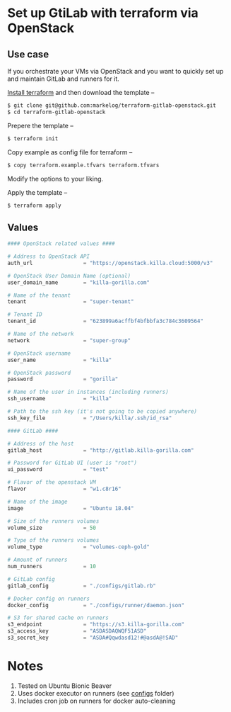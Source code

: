 # Set up GtiLab with terraform via OpenStack

## Use case

If you orchestrate your VMs via OpenStack and you want to quickly set up and maintain GitLab and runners for it.

[Install terraform](https://learn.hashicorp.com/terraform/getting-started/install.html) and then download the template –
```sh
$ git clone git@github.com:markelog/terraform-gitlab-openstack.git
$ cd terraform-gitlab-openstack
```

Prepere the template –

```sh
$ terraform init
```

Copy example as config file for terraform –

```sh
$ copy terraform.example.tfvars terraform.tfvars
```

Modify the options to your liking.

Apply the template –

```sh
$ terraform apply
```

## Values
```terraform
#### OpenStack related values ####

# Address to OpenStack API
auth_url                = "https://openstack.killa.cloud:5000/v3"

# OpenStack User Domain Name (optional)
user_domain_name        = "killa-gorilla.com"

# Name of the tenant
tenant                  = "super-tenant"

# Tenant ID
tenant_id               = "623899a6acffbf4bfbbfa3c784c3609564"

# Name of the network
network                 = "super-group"

# OpenStack username
user_name               = "killa"

# OpenStack password
password                = "gorilla"

# Name of the user in instances (including runners)
ssh_username            = "killa"

# Path to the ssh key (it's not going to be copied anywhere)
ssh_key_file            = "/Users/killa/.ssh/id_rsa"

#### GitLab ####

# Address of the host
gitlab_host             = "http://gitlab.killa-gorilla.com"

# Password for GitLab UI (user is "root")
ui_password           	= "test"

# Flavor of the openstack VM
flavor                  = "w1.c8r16"

# Name of the image
image                   = "Ubuntu 18.04"

# Size of the runners volumes
volume_size             = 50

# Type of the runners volumes
volume_type             = "volumes-ceph-gold"

# Amount of runners
num_runners             = 10

# GitLab config
gitlab_config           = "./configs/gitlab.rb"

# Docker config on runners
docker_config           = "./configs/runner/daemon.json"

# S3 for shared cache on runners
s3_endpoint             = "https://s3.killa-gorilla.com"
s3_access_key           = "ASDASDAQWQF51ASD"
s3_secret_key           = "ASDA#Qqwdasd12!#@asdA@!SAD"
```

# Notes

1. Tested on Ubuntu Bionic Beaver
1. Uses docker executor on runners (see [configs](bootstrap) folder)
1. Includes cron job on runners for docker auto-cleaning
